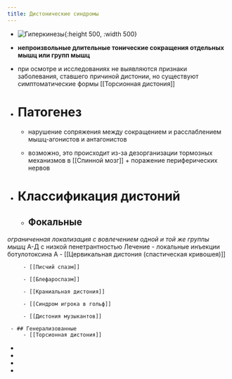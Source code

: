 ```yaml
---
title: Дистонические синдромы
---
```


- ![Гиперкинезы](_Файлы%20/Pasted%20image%2020211009234532.png){:height 500, :width 500}

- **непроизвольные длительные тонические сокращения отдельных мышц или групп мышц**

- при осмотре и исследованиях не выявляются признаки заболевания, ставшего причиной дистонии, но существуют симптоматические формы [[Торсионная дистония]]

- # Патогенез
	 - нарушение сопряжения между сокращением и расслаблением мышц-агонистов и антагонистов

	 - возможно, это происходит из-за дезорганизации тормозных механизмов в [[Спинной мозг]] + поражение периферических нервов

- # Классификация дистоний
	 - ## Фокальные 
*ограниченная локализация с вовлечением одной и той же группы мышц*
А-Д с низкой пенетрантностью
Лечение - локальные инъекции ботулотоксина А
		 - [[Цервикальная дистония (спастическая кривошея)]]

		 - [[Писчий спазм]]

		 - [[Блефароспазм]]

		 - [[Краниальная дистония]]

		 - [[Синдром игрока в гольф]]

		 - [[Дистония музыкантов]]

	 - ## Генерализованные
		 - [[Торсионная дистония]]

- 

- 

- 

- 
